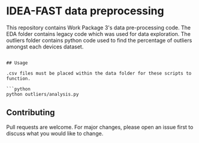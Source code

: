 # IDEA-FAST data preprocessing

This repository contains Work Package 3's data pre-processing code. The EDA folder contains legacy code which was used for data exploration. The outliers folder contains python code used to find the percentage of outliers amongst each devices dataset. 

```

## Usage

.csv files must be placed within the data folder for these scripts to function. 

```python
python outliers/analysis.py
```

## Contributing
Pull requests are welcome. For major changes, please open an issue first to discuss what you would like to change. 
